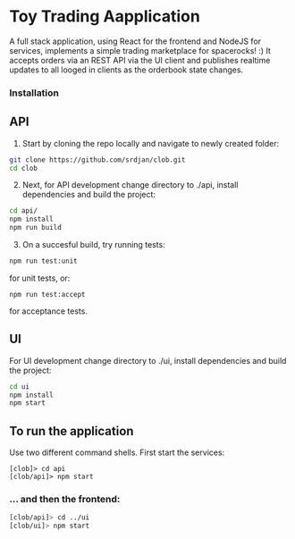 # Toy Trading Aapplication

A full stack application, using React for the frontend and NodeJS for services, implements a simple trading marketplace
for spacerocks! :)
It accepts orders via an REST API via the UI client and publishes realtime updates to all looged in clients as the orderbook state changes. 

### Installation

## API
1) Start by cloning the repo locally and navigate to newly created folder:
```sh
git clone https://github.com/srdjan/clob.git   
cd clob
```
2)  Next, for API development change directory to ./api, install dependencies and build the project:
```sh
cd api/
npm install
npm run build
```
3) On a succesful build, try running tests:
```sh
npm run test:unit
```
for unit tests, or:
```
npm run test:accept
```
for acceptance tests.

## UI
For UI development change directory to ./ui, install dependencies and build the project:
```sh
cd ui
npm install
npm start
```

## To run the application
Use two different command shells. First start the services:
```
[clob]> cd api
[clob/api]> npm start
```
### ... and then the frontend:
```sh
[clob/api]> cd ../ui
[clob/ui]> npm start
```



